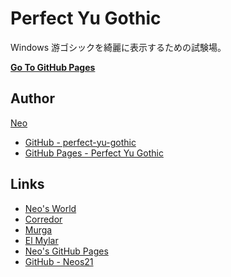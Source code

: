 # Perfect Yu Gothic

Windows 游ゴシックを綺麗に表示するための試験場。

__[Go To GitHub Pages](https://neos21.github.io/perfect-yu-gothic/)__


## Author

[Neo](http://neo.s21.xrea.com/)

- [GitHub - perfect-yu-gothic](https://github.com/Neos21/perfect-yu-gothic)
- [GitHub Pages - Perfect Yu Gothic](https://neos21.github.io/perfect-yu-gothic/)


## Links

- [Neo's World](http://neo.s21.xrea.com/)
- [Corredor](https://neos21.hatenablog.com/)
- [Murga](https://neos21.hatenablog.jp/)
- [El Mylar](https://neos21.hateblo.jp/)
- [Neo's GitHub Pages](https://neos21.github.io/)
- [GitHub - Neos21](https://github.com/Neos21/)
